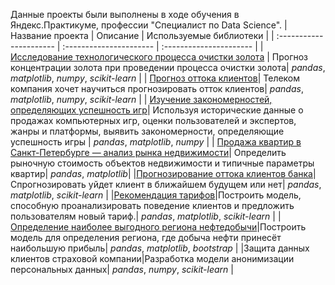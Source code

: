 Данные проекты были выполнены в ходе обучения в Яндекс.Практикуме, профессии "Специалист по Data Science".
| Название проекта | Описание | Используемые библиотеки | 
| :---------------------- | :---------------------- | :---------------------- |
| [Исследование технологического процесса очистки золота](https://github.com/RoschinDi/goldie/blob/main/goldie.ipynb) | Прогноз концентрации золота при проведении процесса очистки золота| *pandas*, *matplotlib*, *numpy*, *scikit-learn* |
| [Прогноз оттока клиентов](https://github.com/RoschinDi/goldie/tree/main/customer_churn)| Телеком компания хочет научиться прогнозировать отток клиентов| *pandas*, *matplotlib*, *numpy*, *scikit-learn* |
| [Изучение закономерностей, определяющих успешность игр](https://github.com/RoschinDi/goldie/tree/main/best_console)| Используя исторические данные о продажах компьютерных игр, оценки пользователей и экспертов, жанры и платформы, выявить закономерности, определяющие успешность игры | *pandas*, *matplotlib*, *numpy* |
| [Продажа квартир в Санкт-Петербурге — анализ рынка недвижимости](https://github.com/RoschinDi/ya_projects/tree/main/flat's_price)| Определить рыночную стоимость объектов недвижимости и типичные параметры квартир| *pandas*, *matplotlib*|
|[Прогнозирование оттока клиентов банка](https://github.com/RoschinDi/ya_projects/tree/main/bank_customers_churn)| Спрогнозировать уйдет клиент в ближайшем будущем или нет| *pandas*, *matplotlib*, *scikit-learn* |
|[Рекомендация тарифов](https://github.com/RoschinDi/ya_projects/tree/main/mobile_rates)|Построить модель, способную проанализировать поведение клиентов и предложить пользователям новый тариф.| *pandas*, *matplotlib*, *scikit-learn* |
|[Определение наиболее выгодного региона нефтедобычи](https://github.com/RoschinDi/ya_projects/tree/main/oil_production)|Построить модель для определения региона, где добыча нефти принесёт наибольшую прибыль| *pandas*, *matplotlib*, *bootstrap* |
|Защита данных клиентов страховой компании|Разработка модели анонимизации персональных данных| *pandas*, *numpy*, *scikit-learn* |
